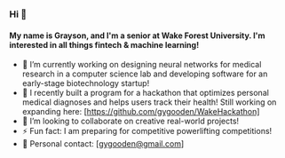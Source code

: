 ### Hi 👋

#### My name is Grayson, and I'm a senior at Wake Forest University. I'm interested in all things fintech & machine learning!

- 🔭 I’m currently working on designing neural networks for medical research in a computer science lab and developing software for an early-stage biotechnology startup!
- 🌱 I recently built a program for a hackathon that optimizes personal medical diagnoses and helps users track their health! Still working on expanding here: [https://github.com/gygooden/WakeHackathon]
- 👯 I’m looking to collaborate on creative real-world projects!
- ⚡ Fun fact: I am preparing for competitive powerlifting competitions!
- 💬 Personal contact: [gygooden@gmail.com]

